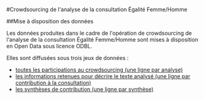 #Crowdsourcing de l'analyse de la consultation Égalité Femme/Homme

##Mise à disposition des données

Les données produites dans le cadre de l'opération de crowdsourcing de l'analyse de la consultation Égalité Femme/Homme sont mises à disposition en Open Data sous licence ODBL.

Elles sont diffusées sous trois jeux de données :

 - [toutes les participations au crowdsourcing (une ligne par analyse)](https://raw.githubusercontent.com/regardscitoyens/consultation_an/master/exploitation/crowdsourcing_consultation_an.csv)
 - [les informations retenues pour décrire le texte analysé (une ligne par contribution à la consultation)](https://github.com/regardscitoyens/consultation_an/blob/master/exploitation/crowdsource_resultat_analyses.csv)
 - [les synthèses de contribution (une ligne par synthèse)](https://github.com/regardscitoyens/consultation_an/blob/master/exploitation/crowdsource_resultat_analyses.csv)
